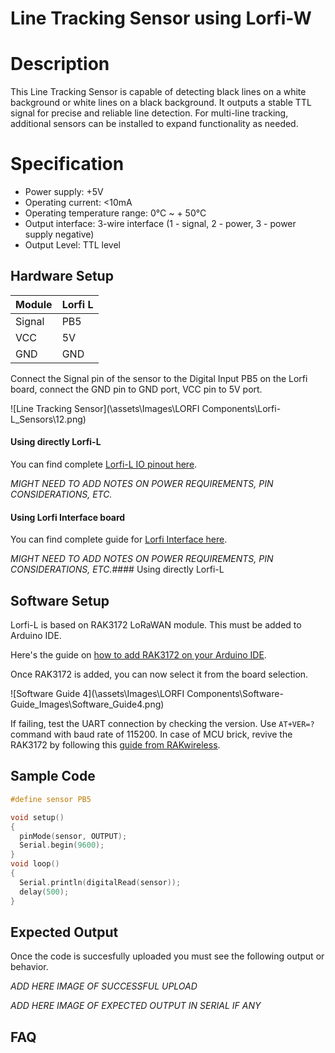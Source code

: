 # Line Tracking Sensor using Lorfi-W

# Description

This Line Tracking Sensor is capable of detecting black lines on a white background or white lines on a black background. It outputs a stable TTL signal for precise and reliable line detection. For multi-line tracking, additional sensors can be installed to expand functionality as needed.

# Specification

- Power supply: +5V
- Operating current: <10mA
- Operating temperature range: 0°C ~ + 50°C
- Output interface: 3-wire interface (1 - signal, 2 - power, 3 - power supply negative)
- Output Level: TTL level

## Hardware Setup

|     Module    |   Lorfi L   |
|---------------|-------------|
| Signal        | PB5         |
| VCC           | 5V          |
| GND           | GND         |

Connect the Signal pin of the sensor to the Digital Input PB5 on the Lorfi board, connect the GND pin to GND port, VCC pin to 5V port.

![Line Tracking Sensor](\assets\Images\LORFI Components\Lorfi-L_Sensors\12.png)

#### Using directly Lorfi-L

You can find complete <a href="/docs/Hardware-Guide.html">Lorfi-L IO pinout here</a>.

*MIGHT NEED TO ADD NOTES ON POWER REQUIREMENTS, PIN CONSIDERATIONS, ETC.*

#### Using Lorfi Interface board

You can find complete guide for <a href="/docs/Hardware-Guide.html">Lorfi Interface here</a>.

*MIGHT NEED TO ADD NOTES ON POWER REQUIREMENTS, PIN CONSIDERATIONS, ETC.*#### Using directly Lorfi-L

## Software Setup

Lorfi-L is based on RAK3172 LoRaWAN module. This must be added to Arduino IDE.

Here's the guide on <a href="/docs/Software-Guide.html">how to add RAK3172 on your Arduino IDE</a>.

Once RAK3172 is added, you can now select it from the board selection.

![Software Guide 4](\assets\Images\LORFI Components\Software-Guide_Images\Software_Guide4.png)

If failing, test the UART connection by checking the version. Use `AT+VER=?` command with baud rate of 115200. In case of MCU brick, revive the RAK3172 by following this [guide from RAKwireless](https://learn.rakwireless.com/hc/en-us/articles/26687606549911-How-To-Guide-STM32CubeProgrammer-for-RAK-Modules).

## **Sample Code**
```c
#define sensor PB5

void setup()
{
  pinMode(sensor, OUTPUT);
  Serial.begin(9600);
}
void loop()
{
  Serial.println(digitalRead(sensor)); 
  delay(500);
}
```

## Expected Output

Once the code is succesfully uploaded you must see the following output or behavior.

*ADD HERE IMAGE OF SUCCESSFUL UPLOAD*

*ADD HERE IMAGE OF EXPECTED OUTPUT IN SERIAL IF ANY*

## FAQ
